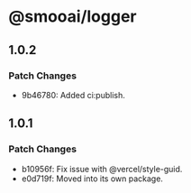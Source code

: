 # @smooai/logger

## 1.0.2

### Patch Changes

-   9b46780: Added ci:publish.

## 1.0.1

### Patch Changes

-   b10956f: Fix issue with @vercel/style-guid.
-   e0d719f: Moved into its own package.
